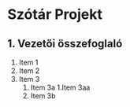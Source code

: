 # Szótár Projekt

## 1. Vezetői összefoglaló
1. Item 1
1. Item 2
1. Item 3
   1. Item 3a
      1.Item 3aa
   1. Item 3b
